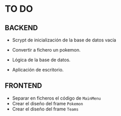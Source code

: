 # TO DO
## BACKEND
+ Scrypt de inicialización de la base de datos vacía

+ Convertir a fichero un pokemon.
+ Lógica de la base de datos.
+ Aplicación de escritorio.

## FRONTEND
+ Separar en ficheros el código de `MainMenu`
+ Crear el diseño del frame `Pokemon`
+ Crear el diseño del frame `Teams`

